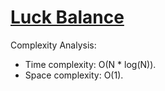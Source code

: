 # [Luck Balance](https://www.hackerrank.com/challenges/luck-balance)

Complexity Analysis:
* Time complexity: O(N * log(N)).
* Space complexity: O(1).
